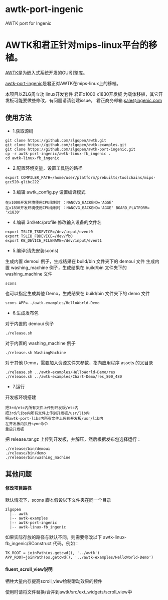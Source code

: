 # awtk-port-ingenic
AWTK port for Ingenic

# AWTK和君正针对mips-linux平台的移植。

[AWTK](https://github.com/zlgopen/awtk)是为嵌入式系统开发的GUI引擎库。

[awtk-port-ingenic](https://github.com/zlgopen/awtk-port-ingenic)是君正对AWTK在mips-linux上的移植。

本项目以ZLG周立功 linux开发套件 君正x1000 x1830开发板 为载体移植，其它开发板可能要做些修改，有问题请请创建issue。
君正商务邮箱:sale@ingenic.com

## 使用方法

* 1.获取源码

```
git clone https://github.com/zlgopen/awtk.git
git clone https://github.com/zlgopen/awtk-examples.git
git clone https://github.com/zlgopen/awtk-port-ingenic.git
cp -r awtk-port-ingenic/awtk-linux-fb_ingenic .
cd awtk-linux-fb_ingenic
```

* 2.配置环境变量，设置工具链的路径

```
export COMPILER_PATH=/home/user/platform/prebuilts/toolchains/mips-gcc520-glibc222
```

* 3.编辑 awtk_config.py 设置编译模式

```
在x1000开发环境使用CPU绘制时 ：NANOVG_BACKEND='AGGE'
在x1830开发环境使用CPU绘制时 ：NANOVG_BACKEND='AGGE' BOARD_PLATFORM= 'x1830'
```

* 4.编辑 3rd/etc/profile 修改输入设备的文件名

```
export TSLIB_TSDEVICE=/dev/input/event0
export TSLIB_FBDEVICE=/dev/fb0
export KB_DEVICE_FILENAME=/dev/input/event1
```

* 5.编译(请先安装scons)

生成内置 demoui 例子，生成结果在 build/bin 文件夹下的 demoui 文件
生成内置 washing_machine 例子，生成结果在 build/bin 文件夹下的 washing_machine 文件

```
scons
```

也可以指定生成其他 Demo，生成结果在 build/bin 文件夹下的 demo 文件

```
scons APP=../awtk-examples/HelloWorld-Demo
```

* 6.生成发布包

对于内置的 demoui 例子

```
./release.sh
```

对于内置的 washing_machine 例子

```
./release.sh WashingMachine
```

对于其他 Demo，需要加入资源文件夹参数，指向应用程序 assets 的父目录

```
./release.sh ../awtk-examples/HelloWorld-Demo/res
./release.sh ../awtk-examples/Chart-Demo/res_800_480
```

* 7.运行

开发板环境搭建

```
把3rd/etc内所有文件上传到开发板/etc内
把3rd/libs内所有文件上传到开发板/usr/lib内
把awtk-port-libs内所有文件上传到开发板/usr/lib内
在开发板内执行sync命令
重启开发板
```

把 release.tar.gz 上传到开发板，并解压，然后根据发布包选择运行：

```
./release/bin/demoui
./release/bin/demo
./release/bin/washing_machine
```

## 其他问题

#### 修改项目路径

默认情况下，scons 脚本假设以下文件夹在同一个目录

```
zlgopen
  |-- awtk
  |-- awtk-examples
  |-- awtk-port-ingenic
  |-- awtk-linux-fb_ingenic
```

如果实际存放的路径与默认不同，则需要修改以下 awtk-linux-fb_ingenic/SConstruct 代码，例如：

```
TK_ROOT = joinPath(os.getcwd(), '../awtk')
APP_ROOT=joinPath(os.getcwd(), '../awtk-examples/HelloWorld-Demo')
```
#### fluent_scroll_view说明

牺牲大量内存提高scroll_view绘制滑动效果的控件

使用时请将文件替换/合并到awtk/src/ext_widgets/scroll_view中
